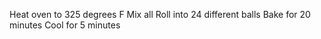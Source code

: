 Heat oven to 325 degrees F
Mix all
Roll into 24 different balls
Bake for 20 minutes
Cool for 5 minutes